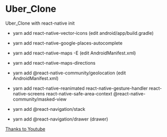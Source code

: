 # Uber_Clone
Uber_Clone with react-native init


- yarn add react-native-vector-icons  (edit android/app/build.gradle)
- yarn add react-native-google-places-autocomplete
- yarn add react-native-maps -E   (edit AndroidManifest.xml)
- yarn add react-native-maps-directions
- yarn add @react-native-community/geolocation (edit AndroidManifest.xml)
- yarn add react-native-reanimated react-native-gesture-handler react-native-screens react-native-safe-area-context @react-native-community/masked-view
- yarn add @react-navigation/stack

- yarn add @react-navigation/drawer     (drawer)  <br/>

[Thanks to Youtube](https://www.youtube.com/watch?v=_U4zgWcw2Ws&t=5825s )
